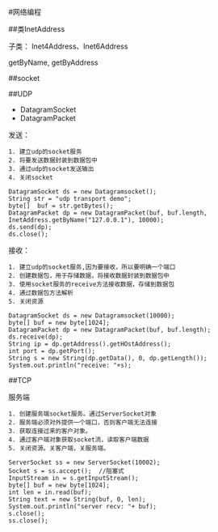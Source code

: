 #网络编程

##类InetAddress

子类： Inet4Address、Inet6Address

getByName, getByAddress

##socket

##UDP

* DatagramSocket
* DatagramPacket

发送：

	1. 建立udp的socket服务
	2. 将要发送数据封装到数据包中
	3. 通过udp的socket发送输出
	4. 关闭socket
	
	DatagramSocket ds = new Datagramsocket();
	String str = "udp transport demo";
	byte[]  buf = str.getBytes();
	DatagramPacket dp = new DatagramPacket(buf, buf.length, InetAddress.getByName("127.0.0.1"), 10000);
	ds.send(dp);
	ds.close();
	
接收：

	1. 建立udp的socket服务,因为要接收，所以要明确一个端口
	2. 创建数据包，用于存储数据，将接收数据封装到数据包中
	3. 使用socket服务的receive方法接收数据，存储到数据包
	4. 通过数据包方法解析
	5. 关闭资源
	
	DatagramSocket ds = new Datagramsocket(10000);
	byte[] buf = new byte[1024];
	DatagramPacket dp = new DatagramPacket(buf, buf.length);
	ds.receive(dp);
	String ip = dp.getAddress().getHOstAddress();
	int port = dp.getPort();
	String s = new String(dp.getData(), 0, dp.getLength());
	System.out.println("receive: "+s);
	
		
##TCP

服务端

	1. 创建服务端socket服务。通过ServerSocket对象
	2. 服务端必须对外提供一个端口，否则客户端无法连接
	3. 获取连接过来的客户对象。
	4. 通过客户端对象获取socket流，读取客户端数据
	5. 关闭资源。关客户端，关服务端。
	
	ServerSocket ss = new ServerSocket(10002);
	Socket s = ss.accept();  //阻塞式
	InputStream in = s.getInputStream();
	byte[] buf = new byte[1024];
	int len = in.read(buf);
	String text = new String(buf, 0, len);
	System.out.println("server recv: "+ buf);
	s.close();
	ss.close();
	
		
	